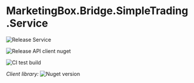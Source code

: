 # MarketingBox.Bridge.SimpleTrading.Service

![Release Service](https://github.com/MyJetMarketingBox/MarketingBox.Bridge.Capartners.Service/workflows/Release%20Service/badge.svg)

![Release API client nuget](https://github.com/MyJetMarketingBox/MarketingBox.Bridge.Capartners.Service/workflows/Release%20API%20client%20nuget/badge.svg)

![CI test build](https://github.com/MyJetMarketingBox/MarketingBox.Bridge.Capartners.Service/workflows/CI%20test%20build/badge.svg)

*Client library:* ![Nuget version](https://img.shields.io/nuget/v/MarketingBox.Bridge.Capartners.Service?label=MyJetWallet.Service.AssetsDictionary.Client&style=social)

